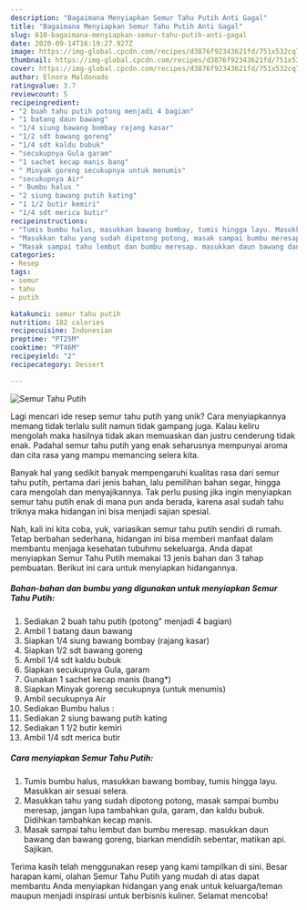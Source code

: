 ```yaml
---
description: "Bagaimana Menyiapkan Semur Tahu Putih Anti Gagal"
title: "Bagaimana Menyiapkan Semur Tahu Putih Anti Gagal"
slug: 610-bagaimana-menyiapkan-semur-tahu-putih-anti-gagal
date: 2020-09-14T16:19:27.927Z
image: https://img-global.cpcdn.com/recipes/d3876f92343621fd/751x532cq70/semur-tahu-putih-foto-resep-utama.jpg
thumbnail: https://img-global.cpcdn.com/recipes/d3876f92343621fd/751x532cq70/semur-tahu-putih-foto-resep-utama.jpg
cover: https://img-global.cpcdn.com/recipes/d3876f92343621fd/751x532cq70/semur-tahu-putih-foto-resep-utama.jpg
author: Elnora Maldonado
ratingvalue: 3.7
reviewcount: 5
recipeingredient:
- "2 buah tahu putih potong menjadi 4 bagian"
- "1 batang daun bawang"
- "1/4 siung bawang bombay rajang kasar"
- "1/2 sdt bawang goreng"
- "1/4 sdt kaldu bubuk"
- "secukupnya Gula garam"
- "1 sachet kecap manis bang"
- " Minyak goreng secukupnya untuk menumis"
- "secukupnya Air"
- " Bumbu halus "
- "2 siung bawang putih kating"
- "1 1/2 butir kemiri"
- "1/4 sdt merica butir"
recipeinstructions:
- "Tumis bumbu halus, masukkan bawang bombay, tumis hingga layu. Masukkan air sesuai selera."
- "Masukkan tahu yang sudah dipotong potong, masak sampai bumbu meresap, jangan lupa tambahkan gula, garam, dan kaldu bubuk. Didihkan tambahkan kecap manis."
- "Masak sampai tahu lembut dan bumbu meresap. masukkan daun bawang dan bawang goreng, biarkan mendidih sebentar, matikan api. Sajikan."
categories:
- Resep
tags:
- semur
- tahu
- putih

katakunci: semur tahu putih 
nutrition: 182 calories
recipecuisine: Indonesian
preptime: "PT25M"
cooktime: "PT46M"
recipeyield: "2"
recipecategory: Dessert

---
```



![Semur Tahu Putih](https://img-global.cpcdn.com/recipes/d3876f92343621fd/751x532cq70/semur-tahu-putih-foto-resep-utama.jpg)

Lagi mencari ide resep semur tahu putih yang unik? Cara menyiapkannya memang tidak terlalu sulit namun tidak gampang juga. Kalau keliru mengolah maka hasilnya tidak akan memuaskan dan justru cenderung tidak enak. Padahal semur tahu putih yang enak seharusnya mempunyai aroma dan cita rasa yang mampu memancing selera kita.

Banyak hal yang sedikit banyak mempengaruhi kualitas rasa dari semur tahu putih, pertama dari jenis bahan, lalu pemilihan bahan segar, hingga cara mengolah dan menyajikannya. Tak perlu pusing jika ingin menyiapkan semur tahu putih enak di mana pun anda berada, karena asal sudah tahu triknya maka hidangan ini bisa menjadi sajian spesial.




Nah, kali ini kita coba, yuk, variasikan semur tahu putih sendiri di rumah. Tetap berbahan sederhana, hidangan ini bisa memberi manfaat dalam membantu menjaga kesehatan tubuhmu sekeluarga. Anda dapat menyiapkan Semur Tahu Putih memakai 13 jenis bahan dan 3 tahap pembuatan. Berikut ini cara untuk menyiapkan hidangannya.

<!--inarticleads1-->

##### Bahan-bahan dan bumbu yang digunakan untuk menyiapkan Semur Tahu Putih:

1. Sediakan 2 buah tahu putih (potong&#34; menjadi 4 bagian)
1. Ambil 1 batang daun bawang
1. Siapkan 1/4 siung bawang bombay (rajang kasar)
1. Siapkan 1/2 sdt bawang goreng
1. Ambil 1/4 sdt kaldu bubuk
1. Siapkan secukupnya Gula, garam
1. Gunakan 1 sachet kecap manis (bang*)
1. Siapkan  Minyak goreng secukupnya (untuk menumis)
1. Ambil secukupnya Air
1. Sediakan  Bumbu halus :
1. Sediakan 2 siung bawang putih kating
1. Sediakan 1 1/2 butir kemiri
1. Ambil 1/4 sdt merica butir




<!--inarticleads2-->

##### Cara menyiapkan Semur Tahu Putih:

1. Tumis bumbu halus, masukkan bawang bombay, tumis hingga layu. Masukkan air sesuai selera.
1. Masukkan tahu yang sudah dipotong potong, masak sampai bumbu meresap, jangan lupa tambahkan gula, garam, dan kaldu bubuk. Didihkan tambahkan kecap manis.
1. Masak sampai tahu lembut dan bumbu meresap. masukkan daun bawang dan bawang goreng, biarkan mendidih sebentar, matikan api. Sajikan.




Terima kasih telah menggunakan resep yang kami tampilkan di sini. Besar harapan kami, olahan Semur Tahu Putih yang mudah di atas dapat membantu Anda menyiapkan hidangan yang enak untuk keluarga/teman maupun menjadi inspirasi untuk berbisnis kuliner. Selamat mencoba!
